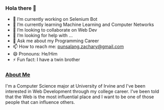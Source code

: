 ### Hola there 👋

<!--
**zachuri/zachuri** is a ✨ _special_ ✨ repository because its `README.md` (this file) appears on your GitHub profile.

Here are some ideas to get you started:
-->

- 🔭 I’m currently working on Selenium Bot
- 🌱 I’m currently learning Machine Learning and Computer Networks
- 👯 I’m looking to collaborate on Web Dev
- 🤔 I’m looking for help with ...
- 💬 Ask me about my Programming Career
- 📫 How to reach me: punsalang.zachary@gmail.com
- 😄 Pronouns: He/Him
- ⚡ Fun fact: I have a twin brother

### [About Me](https://www.linkedin.com/in/zachary-punsalang-1b0b99194/)
I'm a Computer Science major at University of Irvine and I've been interested in Web Development through my college career. I've been told that the Web is the most influential place and I want to be one of those people that can influence others.
